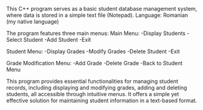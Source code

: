 This C++ program serves as a basic student database management system, where data is stored in a simple text file (Notepad). 
Language: Romanian (my native language)

The program features three main menus:
Main Menu:
-Display Students
-Select Student
-Add Student
-Exit

Student Menu:
-Display Grades
-Modify Grades
-Delete Student
-Exit

Grade Modification Menu:
-Add Grade
-Delete Grade
-Back to Student Menu

This program provides essential functionalities for managing student records, including displaying and modifying grades, adding and deleting students, all accessible through intuitive menus. It offers a simple yet effective solution for maintaining student information in a text-based format.
